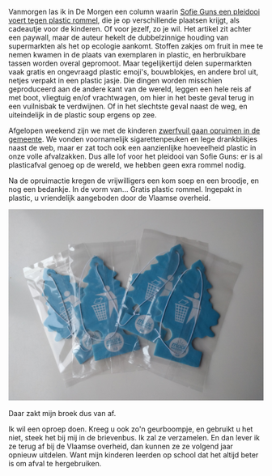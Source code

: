 <!--
.. title: Weg met plastic prullen
.. slug: weg-met-plastic-prullen
.. date: 2019-10-22 08:55:52 UTC+02:00
.. tags: 
.. category: beleid, plastic, vlaanderen 
.. link: 
.. description: 
.. type: text
-->

Vanmorgen las ik in De Morgen een column waarin [Sofie Guns een pleidooi voert tegen plastic rommel](https://www.demorgen.be/meningen/beste-aldi-delhaize-lidl-en-brantano-lees-uw-charter-voor-u-een-plastic-prul-voorstelt~bbfc3ba4/), die je op verschillende plaatsen krijgt, als cadeautje voor de kinderen. Of voor jezelf, zo je wil. Het artikel zit achter een paywall, maar de auteur hekelt de dubbelzinnige houding van supermarkten als het op ecologie aankomt. Stoffen zakjes om fruit in mee te nemen kwamen in de plaats van exemplaren in plastic, en herbruikbare tassen worden overal gepromoot. Maar tegelijkertijd delen supermarkten vaak gratis en ongevraagd plastic emoji's, bouwblokjes, en andere brol uit, netjes verpakt in een plastic jasje. Die dingen worden misschien geproduceerd aan de andere kant van de wereld, leggen een hele reis af met boot, vliegtuig en/of vrachtwagen, om hier in het beste geval terug in een vuilnisbak te verdwijnen. Of in het slechtste geval naast de weg, en uiteindelijk in de plastic soup ergens op zee.

Afgelopen weekend zijn we met de kinderen [zwerfvuil gaan opruimen in de gemeente](https://www.gva.be/cnt/dmf20191020_04672956/meer-dan-honderd-vrijwilligers-doen-mee-aan-opruimactie-zwerfvuil-er-ligt-toch-wel-meer-dan-ik-gedacht-had). We vonden voornamelijk sigarettenpeuken en lege drankblikjes naast de web, maar er zat toch ook een aanzienlijke hoeveelheid plastic in onze volle afvalzakken. Dus alle lof voor het pleidooi van Sofie Guns: er is al plasticafval genoeg op de wereld, we hebben geen exra rommel nodig.

Na de opruimactie kregen de vrijwilligers een kom soep en een broodje, en nog een bedankje. In de vorm van... Gratis plastic rommel. Ingepakt in plastic, u vriendelijk aangeboden door de Vlaamse overheid.

![plastic autoboompjes](/galleries/misc/rommel.jpg)

Daar zakt mijn broek dus van af. 

Ik wil een oproep doen. Kreeg u ook zo'n geurboompje, en gebruikt u het niet, steek het bij mij in de brievenbus. Ik zal ze verzamelen. En dan lever ik ze terug af bij de Vlaamse overheid, dan kunnen ze ze volgend jaar opnieuw uitdelen. Want mijn kinderen leerden op school dat het altijd beter is om afval te hergebruiken.